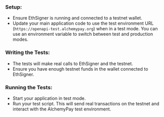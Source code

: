 ### Setup:
- Ensure EthSigner is running and connected to a testnet wallet.
- Update your main application code to use the test environment URL (`https://openapi-test.alchemypay.org`) when in a test mode. You can use an environment variable to switch between test and production modes.

### Writing the Tests:
- The tests will make real calls to EthSigner and the testnet.
- Ensure you have enough testnet funds in the wallet connected to EthSigner.

### Running the Tests:
- Start your application in test mode.
- Run your test script. This will send real transactions on the testnet and interact with the AlchemyPay test environment.
